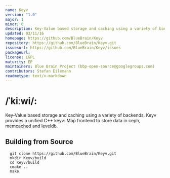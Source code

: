 ```yaml
---
name: Keyv
version: "1.0"
major: 1
minor: 0
description: Key-Value based storage and caching using a variety of backends
updated: 03/11/16
homepage: https://github.com/BlueBrain/Keyv
repository: https://github.com/BlueBrain/Keyv.git
issuesurl: https://github.com/BlueBrain/Keyv/issues
packageurl: 
license: LGPL
maturity: EP
maintainers: Blue Brain Project (bbp-open-source@googlegroups.com)
contributors: Stefan Eilemann
readmetype: text/x-markdown
---
```

# /ˈkiːwi/:

Key-Value based storage and caching using a variety of backends. Keyv
provides a unified C++ keyv::Map frontend to store data in ceph, memcached
and leveldb.

## Building from Source

```
  git clone https://github.com/BlueBrain/Keyv.git
  mkdir Keyv/build
  cd Keyv/build
  cmake ..
  make
```

